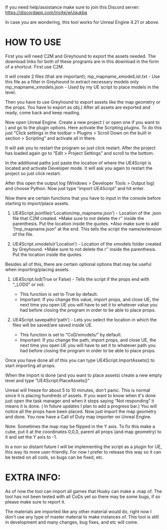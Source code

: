 If you need help/assistance make sure to join this Discord server: https://discordapp.com/invite/wUqukba

In case you are wondering, this tool works for Unreal Engine 4.21 or above.

# HOW TO USE

First you will need C2M and Greyhound to export the assets needed. The download links for both of these programs are in this download in the form of a shortcut. First use C2M.

It will create 2 files (that are important);
mp_mapname_xmodelList.txt - Use this file as a filter in Greyhound to extract necessary models only
mp_mapname_xmodels.json - Used by my UE script to place models in the level.

Then you have to use Greyhound to export assets like the map geometry or the props. You have to export as obj.) After all assets are exported and ready, come back and keep reading. 

Now open Unreal Engine. Create a new project ( or open one if you want to ) and go to the plugin options. Here activate the Scripting plugins. To do this just “Click settings in the toolbar > Plugins > Scroll Down on the built in section > Scripting” and activate all in there.



 It will ask you to restart the program so just click restart. After the project has loaded again go to “Edit > Project Settings” and scroll to the bottom.

In the additional paths just paste the location of where the UE4Script is located and activate Developer mode. It will ask you again to restart the project so just click restart.

 After this open the output log (Windows > Developer Tools > Output log) and choose Python. Now just type “import UE4Script” and hit enter.

Now there are certain functions that you have to input in the console before starting to import/place assets.

1. UE4Script.jsonfile(r’Location/mp_mapname.json’) - Location of the .json file that C2M created.
 *Make sure to not delete the r’’ inside the parenthesis. Put the location inside the quotes.
 *Also make sure to add “/mp_mapname.json” at the end. This tells the script the name/extension of the file.
 
2. UE4Script.xmodels(r’Location’) - Location of the xmodels folder created by Greyhound.
 *Make sure to not delete the r’’ inside the parenthesis. Put the location inside the quotes.


Besides all of this, there are certain optional options that may be useful when importing/placing assets.

1. UE4Script.lod(True or False) - Tells the script if the props end with “_LOD0” or not.
   * This function is set to True by default.
   * Important: If you change this value, import props, and close UE, the next time you open UE you will have to set it to whatever
     value you had before closing the program in order to be able to place props.
     
2. UE4Script.savepath(r’path’) - Lets you select the location in which the files will be saved/are saved inside UE.
   * This function is set to “CoD/xmodels/” by default.
   * Important: If you change the path, import props, and close UE, the next time you open UE you will have to set it to whatever path        you had before closing the program in order to be able to place props.


 Once you have done all of this you can type UE4Script.ImportAssets() to start importing all props.

When the import is done (and you want to place assets) create a new empty level and type “UE4Script.PlaceAssets()” 

Unreal will freeze for about 5 to 10 minutes, don't panic. This is normal since it is placing hundreds of assets. If you want to know when it's done just open the task manager and when it stops saying “Not responding” it means it is done. ( In future updates I plan to add a progress bar.) You will notice all the props have been placed. Now just import the map geometry and done. You now have a Call of Duty map importer on Unreal Engine.

Note: Sometimes the map may be flipped in the Y axis. To fix this make a cube, put it at the coordinates 0,0,0, parent all props (and map geometry) to it and set the Y axis to -1.




In a non so distant future I will be implementing the script as a plugin for UE, this way its more user-friendly. For now I prefer to release this way so it can be tested on all cods, so bugs can be fixed, etc. 


# EXTRA INFO:
As of now the tool can import all games that Husky can make a .map of.  The tool has not been tested with all CoDs yet so there may be some bugs, if so please make sure to report it.

 The materials are imported like any other material would do, right now I don't use any type of master material to make instances of.  This tool is still in development and many changes, bug fixes, and etc will come.

